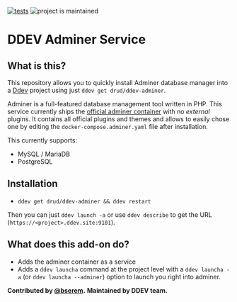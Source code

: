 [![tests](https://github.com/drud/ddev-adminer/actions/workflows/tests.yml/badge.svg)](https://github.com/drud/ddev-adminer/actions/workflows/tests.yml) ![project is maintained](https://img.shields.io/maintenance/yes/2022.svg)

# DDEV Adminer Service

## What is this?

This repository allows you to quickly install Adminer database manager into a [Ddev](https://ddev.readthedocs.io) project using just `ddev get drud/ddev-adminer`.

Adminer is a full-featured database management tool written in PHP. This service
currently ships the [official adminer container](https://hub.docker.com/_/adminer)
with no _external_ plugins. It contains all official plugins and themes and allows
to easily chose one by editing the `docker-compose.adminer.yaml` file after
installation.

This currently supports:

* MySQL / MariaDB
* PostgreSQL

## Installation

* `ddev get drud/ddev-adminer && ddev restart`

Then you can just `ddev launch -a` or use `ddev describe` to get the URL (`https://<project>.ddev.site:9101`).

## What does this add-on do?

* Adds the adminer container as a service
* Adds a `ddev launcha` command at the project level with a `ddev launcha -a` (or `ddev launcha --adminer`) option to launch you right into adminer.

**Contributed by [@bserem](https://github.com/bserem).**
**Maintained by DDEV team.**
